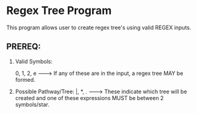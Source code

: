 # Regex Tree Program 

This program allows user to create regex tree's using valid REGEX inputs. 

  ## PREREQ:
1. Valid Symbols:

	0, 1, 2, e  ---> If any of these are in the input, a regex tree MAY be formed. 

2. Possible Pathway/Tree:
	|, *, .  ---> These indicate which tree will be created and one of these expressions MUST be between 2 symbols/star. 
	